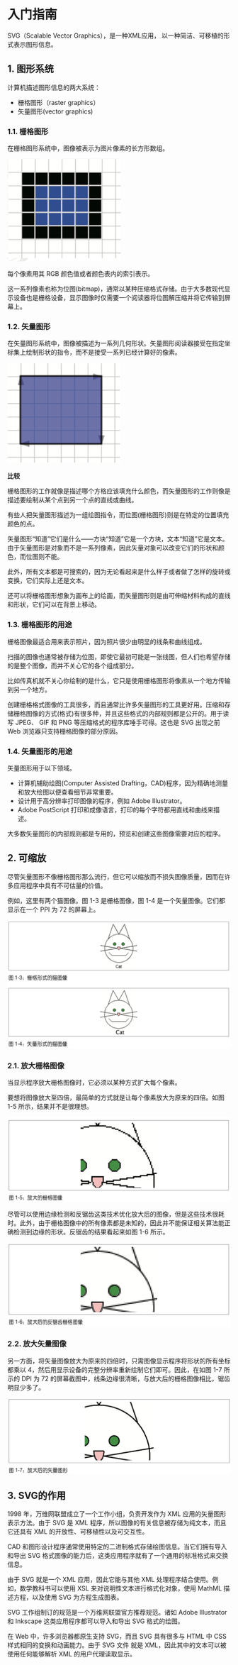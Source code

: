  # 入门指南

 SVG（Scalable Vector Graphics），是一种XML应用，
 以一种简洁、可移植的形式表示图形信息。

## 1. 图形系统

计算机描述图形信息的两大系统：
* 栅格图形（raster graphics）
* 矢量图形(vector graphics)

### 1.1. 栅格图形

在栅格图形系统中，图像被表示为图片像素的长方形数组。

![./images/1.1.png](./images/1.1.png)

每个像素用其 RGB 颜色值或者颜色表内的索引表示。

这一系列像素也称为位图(bitmap)，通常以某种压缩格式存储。由于大多数现代显示设备也是栅格设备，显示图像时仅需要一个阅读器将位图解压缩并将它传输到屏幕上。

### 1.2. 矢量图形

在矢量图形系统中，图像被描述为一系列几何形状。矢量图形阅读器接受在指定坐标集上绘制形状的指令，而不是接受一系列已经计算好的像素。

![./images/1.2.png](./images/1.2.png)

**比较**

栅格图形的工作就像是描述哪个方格应该填充什么颜色，而矢量图形的工作则像是描述要绘制从某个点到另一个点的直线或曲线。

有些人把矢量图形描述为一组绘图指令，而位图(栅格图形)则是在特定的位置填充颜色的点。

矢量图形“知道”它们是什么——方块“知道”它是一个方块，文本“知道”它是文本。由于矢量图形是对象而不是一系列像素，因此矢量对象可以改变它们的形状和颜色，而位图则不能。

此外，所有文本都是可搜索的，因为无论看起来是什么样子或者做了怎样的旋转或变换，它们实际上还是文本。

还可以将栅格图形想象为画布上的绘画，而矢量图形则是由可伸缩材料构成的直线和形状，它们可以在背景上移动。

### 1.3. 栅格图形的用途

栅格图像最适合用来表示照片，因为照片很少由明显的线条和曲线组成。

扫描的图像也通常被存储为位图，即使它最初可能是一张线图，但人们也希望存储的是整个图像，而并不关心它的各个组成部分。

比如传真机就不关心你绘制的是什么，它只是使用栅格图形将像素从一个地方传输到另一个地方。

创建栅格格式图像的工具很多，而且通常比许多矢量图形的工具更好用。压缩和存储栅格图像的方式(格式)有很多种，并且这些格式的内部规则都是公开的。用于读写 JPEG、 GIF 和 PNG 等压缩格式的程序库唾手可得。这也是 SVG 出现之前 Web 浏览器只支持栅格图像的部分原因。

### 1.4. 矢量图形的用途

矢量图形用于以下领域。

* 计算机辅助绘图(Computer Assisted Drafting，CAD)程序，因为精确地测量和放大绘图以便查看细节非常重要。
* 设计用于高分辨率打印图像的程序，例如 Adobe Illustrator。
* Adobe PostScript 打印和成像语言，打印的每个字符都用直线和曲线来描述。

大多数矢量图形的内部规则都是专用的，预览和创建这些图像需要对应的程序。

## 2. 可缩放

尽管矢量图形不像栅格图形那么流行，但它可以缩放而不损失图像质量，因而在许多应用程序中具有不可估量的价值。

例如，这里有两个猫图像。图 1-3 是栅格图像，图 1-4 是一个矢量图像。它们都显示在一个 PPI 为 72 的屏幕上。

![./images/1.3.png](./images/1.3.png)

### 2.1. 放大栅格图像

当显示程序放大栅格图像时，它必须以某种方式扩大每个像素。

要想将图像放大至四倍，最简单的方式就是让每个像素放大为原来的四倍。如图 1-5 所示，结果并不是很理想。

![./images/1.4.png](./images/1.4.png)

尽管可以使用边缘检测和反锯齿这类技术优化放大后的图像，但是这些技术很耗时。此外，由于栅格图像中的所有像素都是未知的，因此并不能保证相关算法能正确检测到边缘的形状。反锯齿的结果看起来如图 1-6 所示。

![./images/1.6.png](./images/1.6.png)

### 2.2. 放大矢量图像

另一方面，将矢量图像放大为原来的四倍时，只需图像显示程序将形状的所有坐标都乘以 4，然后用显示设备的完整分辨率重新绘制它们即可。因此，在如图 1-7 所示的 DPI 为 72 的屏幕截图中，线条边缘很清晰，与放大后的栅格图像相比，锯齿明显少多了。

![./images/1.7.png](./images/1.7.png)
 
## 3. SVG的作用

1998 年，万维网联盟成立了一个工作小组，负责开发作为 XML 应用的矢量图形表示方法。由于 SVG 是 XML 程序，所以图像的有关信息被存储为纯文本，而且它还具有 XML 的开放性、可移植性以及可交互性。

CAD 和图形设计程序通常使用特定的二进制格式存储绘图信息。当它们拥有导入和导出 SVG 格式图像的能力后，这类应用程序就有了一个通用的标准格式来交换信息。

由于 SVG 就是一个 XML 应用，因此它能与其他 XML 处理程序结合使用。例如，数学教科书可以使用 XSL 来对说明性文本进行格式化对象，使用 MathML 描述方程，以及使用 SVG 为方程生成图表。

SVG 工作组制订的规范是一个万维网联盟官方推荐规范。诸如 Adobe Illustrator 和 Inkscape 这类应用程序都可以导入和导出 SVG 格式的绘图。

在 Web 中，许多浏览器都原生支持 SVG，而且 SVG 具有很多与 HTML 中 CSS 样式相同的变换和动画能力。由于 SVG 文件 就是 XML，因此其中的文本可以被使用任何能够解析 XML 的用户代理读取显示。

